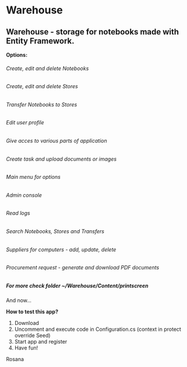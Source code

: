 # Warehouse
## Warehouse - storage for notebooks made with Entity Framework.

**Options:**

###### Create, edit and delete Notebooks

###### Create, edit and delete Stores

###### Transfer Notebooks to Stores

###### Edit user profile

###### Give acces to various parts of application

###### Create task and upload documents or images

###### Main menu for options

###### Admin console

###### Read logs

###### Search Notebooks, Stores and Transfers

###### Suppliers for computers - add, update, delete

###### Procurement request - generate and download PDF documents

##### For more check folder ~/Warehouse/Content/printscreen

And now...

**How to test this app?**

1. Download
2. Uncomment and execute code in Configuration.cs (context in protect override Seed)
3. Start app and register
4. Have fun!

Rosana
